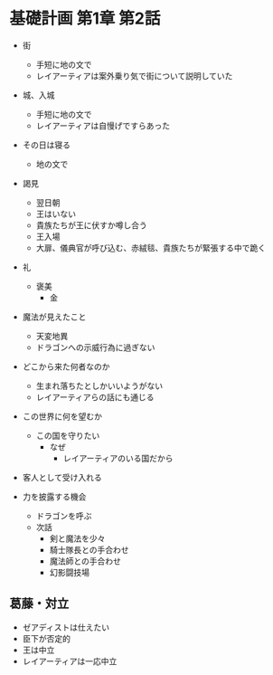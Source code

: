 # 基礎計画 第1章 第2話

- 街
  - 手短に地の文で
  - レイアーティアは案外乗り気で街について説明していた
- 城、入城
  - 手短に地の文で
  - レイアーティアは自慢げですらあった
- その日は寝る
  - 地の文で
- 謁見
  - 翌日朝
  - 王はいない
  - 貴族たちが王に伏すか噂し合う
  - 王入場
  - 大扉、儀典官が呼び込む、赤絨毯、貴族たちが緊張する中で跪く
- 礼
  - 褒美
    - 金
- 魔法が見えたこと
  - 天変地異
  - ドラゴンへの示威行為に過ぎない
- どこから来た何者なのか
  - 生まれ落ちたとしかいいようがない
  - レイアーティアらの話にも通じる
- この世界に何を望むか
  - この国を守りたい
    - なぜ
      - レイアーティアのいる国だから

- 客人として受け入れる
- 力を披露する機会
  - ドラゴンを呼ぶ
  - 次話
    - 剣と魔法を少々
    - 騎士隊長との手合わせ
    - 魔法師との手合わせ
    - 幻影闘技場

## 葛藤・対立

- ゼアディストは仕えたい
- 臣下が否定的
- 王は中立
- レイアーティアは一応中立
